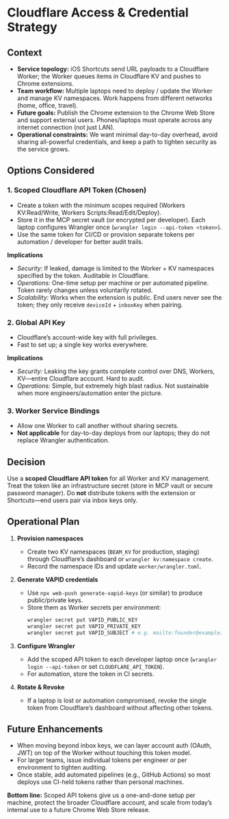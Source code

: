 # Cloudflare Access & Credential Strategy

## Context
- **Service topology:** iOS Shortcuts send URL payloads to a Cloudflare Worker; the Worker queues items in Cloudflare KV and pushes to Chrome extensions.
- **Team workflow:** Multiple laptops need to deploy / update the Worker and manage KV namespaces. Work happens from different networks (home, office, travel).
- **Future goals:** Publish the Chrome extension to the Chrome Web Store and support external users. Phones/laptops must operate across any internet connection (not just LAN).
- **Operational constraints:** We want minimal day-to-day overhead, avoid sharing all-powerful credentials, and keep a path to tighten security as the service grows.

## Options Considered

### 1. Scoped Cloudflare API Token (**Chosen**)
- Create a token with the minimum scopes required (Workers KV:Read/Write, Workers Scripts:Read/Edit/Deploy).
- Store it in the MCP secret vault (or encrypted per developer). Each laptop configures Wrangler once (`wrangler login --api-token <token>`).
- Use the same token for CI/CD or provision separate tokens per automation / developer for better audit trails.

**Implications**
- *Security:* If leaked, damage is limited to the Worker + KV namespaces specified by the token. Auditable in Cloudflare.
- *Operations:* One-time setup per machine or per automated pipeline. Token rarely changes unless voluntarily rotated.
- *Scalability:* Works when the extension is public. End users never see the token; they only receive `deviceId` + `inboxKey` when pairing.

### 2. Global API Key
- Cloudflare’s account-wide key with full privileges.
- Fast to set up; a single key works everywhere.

**Implications**
- *Security:* Leaking the key grants complete control over DNS, Workers, KV—entire Cloudflare account. Hard to audit.
- *Operations:* Simple, but extremely high blast radius. Not sustainable when more engineers/automation enter the picture.

### 3. Worker Service Bindings
- Allow one Worker to call another without sharing secrets.
- **Not applicable** for day-to-day deploys from our laptops; they do not replace Wrangler authentication.

## Decision
Use a **scoped Cloudflare API token** for all Worker and KV management. Treat the token like an infrastructure secret (store in MCP vault or secure password manager). Do **not** distribute tokens with the extension or Shortcuts—end users pair via inbox keys only.

## Operational Plan
1. **Provision namespaces**
   - Create two KV namespaces (`BEAM_KV` for production, staging) through Cloudflare’s dashboard or `wrangler kv:namespace create`.
   - Record the namespace IDs and update `worker/wrangler.toml`.

2. **Generate VAPID credentials**
   - Use `npx web-push generate-vapid-keys` (or similar) to produce public/private keys.
   - Store them as Worker secrets per environment:
     ```bash
     wrangler secret put VAPID_PUBLIC_KEY
     wrangler secret put VAPID_PRIVATE_KEY
     wrangler secret put VAPID_SUBJECT # e.g. mailto:founder@example.com
     ```

3. **Configure Wrangler**
   - Add the scoped API token to each developer laptop once (`wrangler login --api-token` or set `CLOUDFLARE_API_TOKEN`).
   - For automation, store the token in CI secrets.

4. **Rotate & Revoke**
   - If a laptop is lost or automation compromised, revoke the single token from Cloudflare’s dashboard without affecting other tokens.

## Future Enhancements
- When moving beyond inbox keys, we can layer account auth (OAuth, JWT) on top of the Worker without touching this token model.
- For larger teams, issue individual tokens per engineer or per environment to tighten auditing.
- Once stable, add automated pipelines (e.g., GitHub Actions) so most deploys use CI-held tokens rather than personal machines.

**Bottom line:** Scoped API tokens give us a one-and-done setup per machine, protect the broader Cloudflare account, and scale from today’s internal use to a future Chrome Web Store release.
